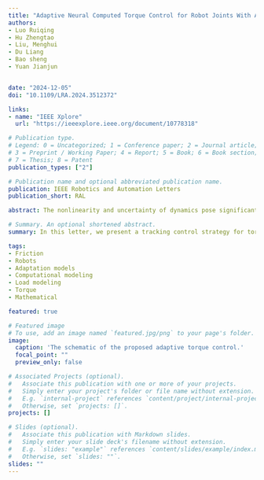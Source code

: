 ```yaml
---
title: "Adaptive Neural Computed Torque Control for Robot Joints With Asymmetric Friction Model"
authors:
- Luo Ruiqing
- Hu Zhengtao
- Liu, Menghui
- Du Liang
- Bao sheng
- Yuan Jianjun


date: "2024-12-05"
doi: "10.1109/LRA.2024.3512372"

links:
- name: "IEEE Xplore"
  url: "https://ieeexplore.ieee.org/document/10778318"

# Publication type.
# Legend: 0 = Uncategorized; 1 = Conference paper; 2 = Journal article;
# 3 = Preprint / Working Paper; 4 = Report; 5 = Book; 6 = Book section;
# 7 = Thesis; 8 = Patent
publication_types: ["2"]

# Publication name and optional abbreviated publication name.
publication: IEEE Robotics and Automation Letters
publication_short: RAL

abstract: The nonlinearity and uncertainty of dynamics pose significant challenges to ensuring the tracking performance of joint trajectories, especially time-varying effects on the load and temperature. In this letter, we present an adaptive neural computed torque control scheme to improve the tracking accuracy of the robot joint towards various tasks, which is a novel semiparametric model including a parametric friction model and a nonparametric compensator trained with multiple radial basis function neural networks (MRBFNNs). Specifically, the asymmetric model considers velocity-, load-, and temperature-dependent friction phenomena. The computed torque controller integrates the sliding mode method and the proposed friction model to reduce the boundary layer of fluctuated disturbances and achieve globally asymptotic convergence. MRBFNNs are trained separately to further compensate for the unmodeled nonlinearity and parameter uncertainty in real time during the trajectory tracking process. The comparative experiments were carried out on a robot joint, validating that our asymmetric model significantly improves correspondence to reality in terms of friction; the proposed control strategy exhibits the superior tracking performance of joints with variable payloads.

# Summary. An optional shortened abstract.
summary: In this letter, we present a tracking control strategy for torque-driven joints to accurately execute the trajectory tracking of joints for a changeable task in an unstructured environment. This scheme incorporates the sliding-mode-based CTC, RBFNNs, and feedforward friction estimation, mainly consisting of two levels:1) feedforward level − we establish a new asymmetrical model for velocity-, load-, and temperature-dependent friction phenomena; 2) training level − multiple RBFNNs further estimate a joint system's dynamic uncertainty and nonlinearity separately. Experimental results demonstrate that the proposed asymmetric friction model has a significant improvement in terms of friction compensation; the designed semiparametric scheme synchronously exhibits superior trajectory tracking performance in the joint space.However, this study does not consider the issues of fluctuated disturbances and input saturation. In future work, we will further optimize the control algorithm from the following two aspects:1) using a unified linear regression approach to identify dynamic parameters with the proposed friction model; 2) improving the sliding mode surface to ensure finite-time convergence of trajectory tracking errors. We will apply the optimized control algorithm to trajectory tracking of serial robots installed in the target scenarios.

tags:
- Friction
- Robots
- Adaptation models
- Computational modeling
- Load modeling
- Torque
- Mathematical 

featured: true

# Featured image
# To use, add an image named `featured.jpg/png` to your page's folder. 
image:
  caption: 'The schematic of the proposed adaptive torque control.'
  focal_point: ""
  preview_only: false

# Associated Projects (optional).
#   Associate this publication with one or more of your projects.
#   Simply enter your project's folder or file name without extension.
#   E.g. `internal-project` references `content/project/internal-project/index.md`.
#   Otherwise, set `projects: []`.
projects: []

# Slides (optional).
#   Associate this publication with Markdown slides.
#   Simply enter your slide deck's filename without extension.
#   E.g. `slides: "example"` references `content/slides/example/index.md`.
#   Otherwise, set `slides: ""`.
slides: ""
---
```


